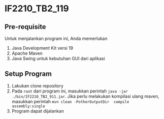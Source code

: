 # IF2210_TB2_119

## Pre-requisite
Untuk menjalankan program ini, Anda memerlukan
1. Java Development Kit versi 19
2. Apache Maven
3. Java Swing untuk kebutuhan GUI dari aplikasi

## Setup Program
1. Lakukan clone repository
2. Pada `root` dari program ini, masukkan perintah `java -jar ./bin/IF2210_TB2_911.jar`. Jika perlu melakukan kompilasi ulang maven, masukkan perintah `mvn clean -PotherOutputDir  compile assembly:single`
3. Program dapat dijalankan
